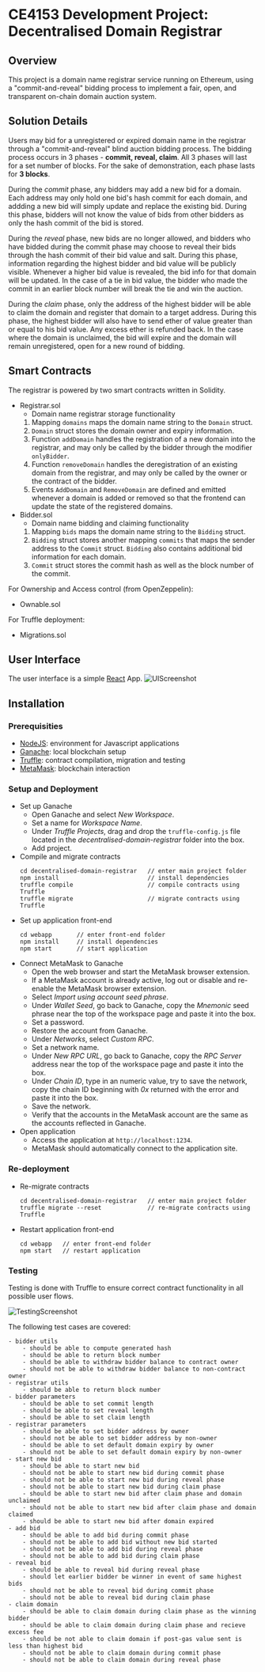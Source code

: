 # CE4153 Development Project: Decentralised Domain Registrar
## Overview
This project is a domain name registrar service running on Ethereum, using a "commit-and-reveal" bidding process to implement a fair, open, and transparent on-chain domain auction system.

## Solution Details
Users may bid for a unregistered or expired domain name in the registrar through a "commit-and-reveal" blind auction bidding process. The bidding process occurs in 3 phases - **commit, reveal, claim**. All 3 phases will last for a set number of blocks. For the sake of demonstration, each phase lasts for **3 blocks**.

During the *commit* phase, any bidders may add a new bid for a domain. Each address may only hold one bid's hash commit for each domain, and addding a new bid will simply update and replace the existing bid. During this phase, bidders will not know the value of bids from other bidders as only the hash commit of the bid is stored.

During the *reveal* phase, new bids are no longer allowed, and bidders who have bidded during the commit phase may choose to reveal their bids through the hash commit of their bid value and salt. During this phase, information regarding the highest bidder and bid value will be publicly visible. Whenever a higher bid value is revealed, the bid info for that domain will be updated. In the case of a tie in bid value, the bidder who made the commit in an earlier block number will break the tie and win the auction.

During the *claim* phase, only the address of the highest bidder will be able to claim the domain and register that domain to a target address. During this phase, the highest bidder will also have to send ether of value greater than or equal to his bid value. Any excess ether is refunded back. In the case where the domain is unclaimed, the bid will expire and the domain will remain unregistered, open for a new round of bidding.

## Smart Contracts
The registrar is powered by two smart contracts written in Solidity.
- Registrar.sol
    - Domain name registrar storage functionality
    1. Mapping `domains` maps the domain name string to the `Domain` struct.
    2. `Domain` struct stores the domain owner and expiry information.
    3. Function `addDomain` handles the registration of a new domain into the registrar, and may only be called by the bidder through the modifier `onlyBidder`.
    4. Function `removeDomain` handles the deregistration of an existing domain from the registrar, and may only be called by the owner or the contract of the bidder.
    5. Events `AddDomain` and `RemoveDomain` are defined and emitted whenever a domain is added or removed so that the frontend can update the state of the registered domains.
- Bidder.sol
    - Domain name bidding and claiming functionality
    1. Mapping `bids` maps the domain name string to the `Bidding` struct.
    2. `Bidding` struct stores another mapping `commits` that maps the sender address to the `Commit` struct. `Bidding` also contains additional bid information for each domain.
    3. `Commit` struct stores the commit hash as well as the block number of the commit.

For Ownership and Access control (from OpenZeppelin):
- Ownable.sol

For Truffle deployment:
- Migrations.sol

## User Interface
The user interface is a simple [React](https://reactjs.org/) App.
![UIScreenshot](/images/frontendScr.png?raw=true "Screenshot")

## Installation

### Prerequisities
- [NodeJS](https://nodejs.org/en/): environment for Javascript applications
- [Ganache](https://www.trufflesuite.com/ganache): local blockchain setup
- [Truffle](https://www.trufflesuite.com/truffle): contract compilation, migration and testing
- [MetaMask](https://chrome.google.com/webstore/detail/metamask/nkbihfbeogaeaoehlefnkodbefgpgknn?hl=en): blockchain interaction

### Setup and Deployment
- Set up Ganache
    - Open Ganache and select *New Workspace*.
    - Set a name for *Workspace Name*.
    - Under *Truffle Projects*, drag and drop the ```truffle-config.js``` file located in the *decentralised-domain-registrar* folder into the box.
    - Add project.
- Compile and migrate contracts
    ```
    cd decentralised-domain-registrar   // enter main project folder
    npm install                         // install dependencies
    truffle compile                     // compile contracts using Truffle
    truffle migrate                     // migrate contracts using Truffle
    ```
- Set up application front-end
    ```
    cd webapp       // enter front-end folder
    npm install     // install dependencies
    npm start       // start application
    ```
- Connect MetaMask to Ganache
    - Open the web browser and start the MetaMask browser extension.
    - If a MetaMask account is already active, log out or disable and re-enable the MetaMask browser extension.
    - Select *Import using account seed phrase*.
    - Under *Wallet Seed*, go back to Ganache, copy the *Mnemonic* seed phrase near the top of the workspace page and paste it into the box.
    - Set a password.
    - Restore the account from Ganache.
    - Under *Networks*, select *Custom RPC*.
    - Set a network name.
    - Under *New RPC URL*, go back to Ganache, copy the *RPC Server* address near the top of the workspace page and paste it into the box.
    - Under *Chain ID*, type in an numeric value, try to save the network, copy the chain ID beginning with *0x* returned with the error and paste it into the box.
    - Save the network.
    - Verify that the accounts in the MetaMask account are the same as the accounts reflected in Ganache.
- Open application
    - Access the application at ```http://localhost:1234```.
    - MetaMask should automatically connect to the application site.
    
### Re-deployment
- Re-migrate contracts
    ```
    cd decentralised-domain-registrar   // enter main project folder
    truffle migrate --reset             // re-migrate contracts using Truffle
    ```
- Restart application front-end
    ```
    cd webapp   // enter front-end folder
    npm start   // restart application
    ```
    
### Testing
Testing is done with Truffle to ensure correct contract functionality in all possible user flows.

![TestingScreenshot](/images/testResults.png?raw=true "Test Cases")

The following test cases are covered:
```
- bidder utils
    - should be able to compute generated hash
    - should be able to return block number
    - should be able to withdraw bidder balance to contract owner
    - should not be able to withdraw bidder balance to non-contract owner
- registrar utils
    - should be able to return block number
- bidder parameters
    - should be able to set commit length
    - should be able to set reveal length
    - should be able to set claim length
- registrar parameters
    - should be able to set bidder address by owner
    - should not be able to set bidder address by non-owner
    - should be able to set default domain expiry by owner
    - should not be able to set default domain expiry by non-owner
- start new bid
    - should be able to start new bid
    - should not be able to start new bid during commit phase
    - should not be able to start new bid during reveal phase
    - should not be able to start new bid during claim phase
    - should be able to start new bid after claim phase and domain unclaimed
    - should not be able to start new bid after claim phase and domain claimed
    - should be able to start new bid after domain expired
- add bid
    - should be able to add bid during commit phase
    - should not be able to add bid without new bid started
    - should not be able to add bid during reveal phase
    - should not be able to add bid during claim phase
- reveal bid
    - should be able to reveal bid during reveal phase
    - should let earlier bidder be winner in event of same highest bids
    - should not be able to reveal bid during commit phase
    - should not be able to reveal bid during claim phase
- claim domain
    - should be able to claim domain during claim phase as the winning bidder
    - should be able to claim domain during claim phase and recieve excess fee
    - should be not able to claim domain if post-gas value sent is less than highest bid
    - should not be able to claim domain during commit phase
    - should not be able to claim domain during reveal phase
```